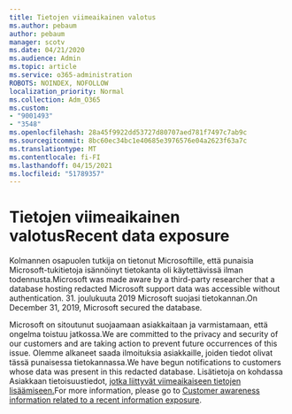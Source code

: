 ```yaml
---
title: Tietojen viimeaikainen valotus
ms.author: pebaum
author: pebaum
manager: scotv
ms.date: 04/21/2020
ms.audience: Admin
ms.topic: article
ms.service: o365-administration
ROBOTS: NOINDEX, NOFOLLOW
localization_priority: Normal
ms.collection: Adm_O365
ms.custom:
- "9001493"
- "3548"
ms.openlocfilehash: 28a45f9922dd53727d80707aed781f7497c7ab9c
ms.sourcegitcommit: 8bc60ec34bc1e40685e3976576e04a2623f63a7c
ms.translationtype: MT
ms.contentlocale: fi-FI
ms.lasthandoff: 04/15/2021
ms.locfileid: "51789357"
---
```

# <a name="recent-data-exposure"></a><span data-ttu-id="75d75-102">Tietojen viimeaikainen valotus</span><span class="sxs-lookup"><span data-stu-id="75d75-102">Recent data exposure</span></span>

<span data-ttu-id="75d75-103">Kolmannen osapuolen tutkija on tietonut Microsoftille, että punaisia Microsoft-tukitietoja isännöinyt tietokanta oli käytettävissä ilman todennusta.</span><span class="sxs-lookup"><span data-stu-id="75d75-103">Microsoft was made aware by a third-party researcher that a database hosting redacted Microsoft support data was accessible without authentication.</span></span> <span data-ttu-id="75d75-104">31. joulukuuta 2019 Microsoft suojasi tietokannan.</span><span class="sxs-lookup"><span data-stu-id="75d75-104">On December 31, 2019, Microsoft secured the database.</span></span>

<span data-ttu-id="75d75-105">Microsoft on sitoutunut suojaamaan asiakkaitaan ja varmistamaan, että ongelma toistuu jatkossa.</span><span class="sxs-lookup"><span data-stu-id="75d75-105">We are committed to the privacy and security of our customers and are taking action to prevent future occurrences of this issue.</span></span> <span data-ttu-id="75d75-106">Olemme alkaneet saada ilmoituksia asiakkaille, joiden tiedot olivat tässä punaisessa tietokannassa.</span><span class="sxs-lookup"><span data-stu-id="75d75-106">We have begun notifications to customers whose data was present in this redacted database.</span></span> <span data-ttu-id="75d75-107">Lisätietoja on kohdassa Asiakkaan tietoisuustiedot, [jotka liittyvät viimeaikaiseen tietojen lisäämiseen.](https://aka.ms/privacyinfo)</span><span class="sxs-lookup"><span data-stu-id="75d75-107">For more information, please go to [Customer awareness information related to a recent information exposure](https://aka.ms/privacyinfo).</span></span>

